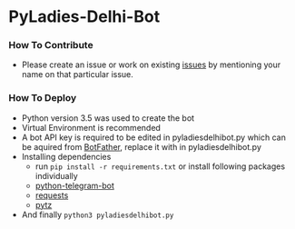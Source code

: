 # PyLadies-Delhi-Bot

### How To Contribute

* Please create an issue or work on existing [issues](https://github.com/realslimshanky/PyLadiesDelhiBot/issues) by mentioning your name on that particular issue.

### How To Deploy

* Python version 3.5 was used to create the bot
* Virtual Environment is recommended
* A bot API key is required to be edited in pyladiesdelhibot.py which can be aquired from [BotFather](https://telegram.me/botfather), replace it with <Bot-Token> in pyladiesdelhibot.py
* Installing dependencies
  * run `pip install -r requirements.txt`
    or install following packages individually
  * [python-telegram-bot](https://pypi.python.org/pypi/python-telegram-bot)
  * [requests](https://pypi.python.org/pypi/requests)
  * [pytz](http://pypi.python.org/pypi/pytz)
* And finally `python3 pyladiesdelhibot.py`
